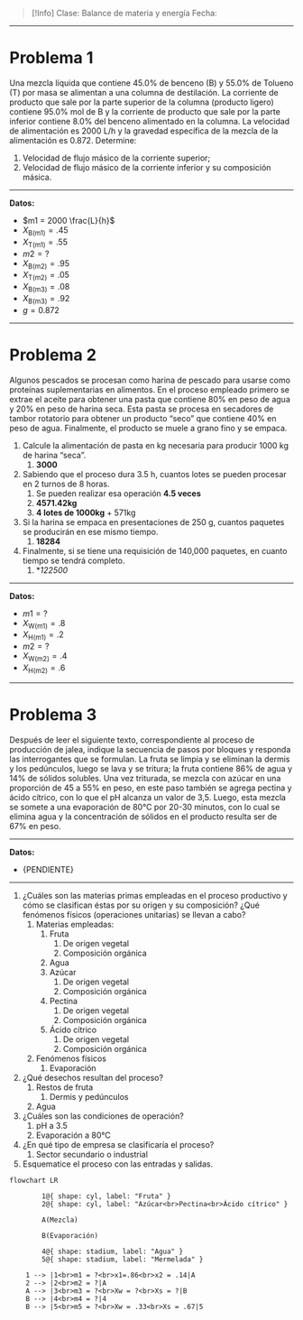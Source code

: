>[!Info]
>Clase: Balance de materia y energía
>Fecha: 

---
# Problema 1
Una mezcla líquida que contiene 45.0% de benceno (B) y 55.0% de Tolueno (T) por masa se alimentan a una columna de destilación.
La corriente de producto que sale por la parte superior de la columna (producto ligero) contiene 95.0% mol de B y la corriente de producto que sale por la parte inferior contiene 8.0% del benceno alimentado en la columna.
La velocidad de alimentación es 2000 L/h y la gravedad específica de la mezcla de la alimentación es 0.872.
Determine:
1) Velocidad de flujo másico de la corriente superior;
2) Velocidad de flujo másico de la corriente inferior y su composición másica.
---
**Datos:**
- $m1 = 2000 \frac{L}{h}$
- $X_\text{B(m1)} = .45$
- $X_\text{T(m1)} = .55$
- $m2 = ?$
- $X_\text{B(m2)} = .95$
- $X_\text{T(m2)} = .05$
- $X_\text{B(m3)} = .08$
- $X_\text{B(m3)} = .92$
- $g = 0.872$

---
# Problema 2
Algunos pescados se procesan como harina de pescado para usarse como proteínas suplementarias en alimentos.
En el proceso empleado primero se extrae el aceite para obtener una pasta que contiene 80% en peso de agua y 20% en peso de harina seca.
Esta pasta se procesa en secadores de tambor rotatorio para obtener un producto “seco” que contiene 40% en peso de agua.
Finalmente, el producto se muele a grano fino y se empaca.
1) Calcule la alimentación de pasta en kg necesaria para producir 1000 kg de harina “seca”.
	1) **3000**
2) Sabiendo que el proceso dura 3.5 h, cuantos lotes se pueden procesar en 2 turnos de 8 horas.
	1) Se pueden realizar esa operación **4.5 veces**
	2) **4571.42kg**
	3) **4 lotes de 1000kg** + 571kg
3) Si la harina se empaca en presentaciones de 250 g, cuantos paquetes se producirán en ese mismo tiempo.
	1) **18284**
4) Finalmente, si se tiene una requisición de 140,000 paquetes, en cuanto tiempo se tendrá completo.
	1) **122500*
---
**Datos:**
- $m1 = ?$
- $X_\text{W(m1)} = .8$
- $X_\text{H(m1)} = .2$
- $m2 = ?$
- $X_\text{W(m2)} = .4$
- $X_\text{H(m2)} = .6$

---
# Problema 3
Después de leer el siguiente texto, correspondiente al proceso de producción de jalea, indique la secuencia de pasos por bloques y responda las interrogantes que se formulan.
La fruta se limpia y se eliminan la dermis y los pedúnculos, luego se lava y se tritura; la fruta contiene 86% de agua y 14% de sólidos solubles.
Una vez triturada, se mezcla con azúcar en una proporción de 45 a 55% en peso, en este paso también se agrega pectina y ácido cítrico, con lo que el pH alcanza un valor de 3,5.
Luego, esta mezcla se somete a una evaporación de 80°C por 20-30 minutos, con lo cual se elimina agua y la concentración de sólidos en el producto resulta ser de 67% en peso.

---
**Datos:**
- {PENDIENTE}

---
1) ¿Cuáles son las materias primas empleadas en el proceso productivo y cómo se clasifican éstas por su origen y su composición? ¿Qué fenómenos físicos (operaciones unitarias) se llevan a cabo?
	1) Materias empleadas:
		1) Fruta
			1) De origen vegetal
			2) Composición orgánica
		2) Agua
		3) Azúcar
			1) De origen vegetal
			2) Composición orgánica
		4) Pectina
			1) De origen vegetal
			2) Composición orgánica
		5) Ácido cítrico
			1) De origen vegetal
			2) Composición orgánica
	2) Fenómenos físicos
		1) Evaporación
2) ¿Qué desechos resultan del proceso?
	1) Restos de fruta
		1) Dermis y pedúnculos
	2) Agua
3) ¿Cuáles son las condiciones de operación?
	1) pH a 3.5
	2) Evaporación a 80°C
4) ¿En qué tipo de empresa se clasificaría el proceso?
	1) Sector secundario o industrial
5) Esquematice el proceso con las entradas y salidas.

```mermaid
flowchart LR
	
		1@{ shape: cyl, label: "Fruta" }
		2@{ shape: cyl, label: "Azúcar<br>Pectina<br>Ácido cítrico" }
		
		A(Mezcla)
		
		B(Evaporación)
		
		4@{ shape: stadium, label: "Agua" }
		5@{ shape: stadium, label: "Mermelada" }
	
	1 --> |1<br>m1 = ?<br>x1=.86<br>x2 = .14|A
	2 --> |2<br>m2 = ?|A
	A --> |3<br>m3 = ?<br>Xw = ?<br>Xs = ?|B
	B --> |4<br>m4 = ?|4
	B --> |5<br>m5 = ?<br>Xw = .33<br>Xs = .67|5
```

